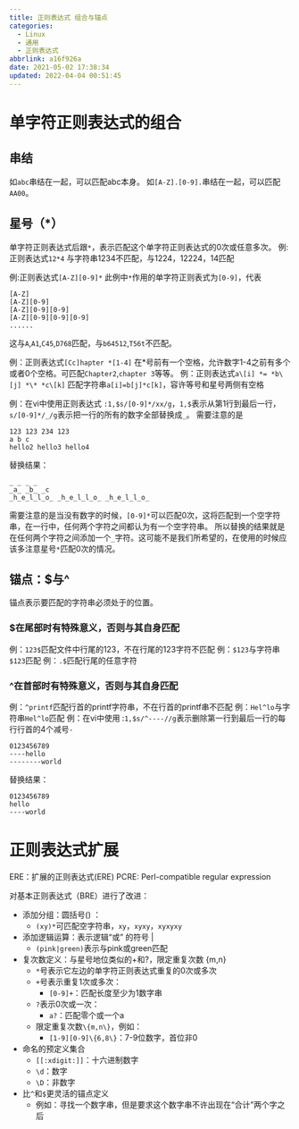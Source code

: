 ```yaml
---
title: 正则表达式 组合与锚点
categories: 
  - Linux
  - 通用
  - 正则表达式
abbrlink: a16f926a
date: 2021-05-02 17:38:34
updated: 2022-04-04 00:51:45
---
```

# 单字符正则表达式的组合
## 串结
如`abc`串结在一起，可以匹配abc本身。
如`[A-Z].[0-9].`串结在一起，可以匹配`AA00`。
## 星号（*）
单字符正则表达式后跟`*`，表示匹配这个单字符正则表达式的0次或任意多次。
例:正则表达式`12*4`
与字符串1234不匹配，与1224，12224，14匹配

例:正则表达式`[A-Z][0-9]*`
此例中`*`作用的单字符正则表式为`[0-9]`，代表
```
[A-Z]
[A-Z][0-9]
[A-Z][0-9][0-9]
[A-Z][0-9][0-9][0-9]
......
```
这与`A`,`A1`,`C45`,`D768`匹配，与`b64512`,`T56t`不匹配。

例：正则表达式`[Cc]hapter *[1-4]`
在*号前有一个空格，允许数字1-4之前有多个或者0个空格。可匹配`Chapter2`,`chapter 3`等等。
例：正则表达式`a\[i] *= *b\[j] *\* *c\[k]`
匹配字符串`a[i]=b[j]*c[k]`，容许等号和星号两侧有空格

例：在vi中使用正则表达式
`:1,$s/[0-9]*/xx/g`，`1,$`表示从第1行到最后一行，`s/[0-9]*/_/g`表示把一行的所有的数字全部替换成`_`。
需要注意的是
```
123 123 234 123 
a b c 
hello2 hello3 hello4 
```
替换结果：
```
_ _ _ _ 
_a_ _b_ _c 
_h_e_l_l_o_ _h_e_l_l_o_ _h_e_l_l_o_ 
```
需要注意的是当没有数字的时候，`[0-9]*`可以匹配0次，这将匹配到一个空字符串，在一行中，任何两个字符之间都认为有一个空字符串。
所以替换的结果就是在任何两个字符之间添加一个`_`字符。这可能不是我们所希望的，在使用的时候应该多注意星号`*`匹配0次的情况。
## 锚点：$与^
锚点表示要匹配的字符串必须处于的位置。

### $在尾部时有特殊意义，否则与其自身匹配
例：`123$`匹配文件中行尾的123，不在行尾的123字符不匹配
例：`$123`与字符串`$123`匹配
例：`.$`匹配行尾的任意字符
### ^在首部时有特殊意义，否则与其自身匹配
例：`^printf`匹配行首的printf字符串，不在行首的printf串不匹配
例：`Hel^lo`与字符串`Hel^lo`匹配
例：在vi中使用 :`1,$s/^----//g`表示删除第一行到最后一行的每行行首的4个减号`-`

```
0123456789
----hello
--------world
```
替换结果：
```
0123456789
hello
----world
```
# 正则表达式扩展
ERE：扩展的正则表达式(ERE)
PCRE: Perl-compatible regular expression

对基本正则表达式（BRE）进行了改进：
- 添加分组：圆括号() ：
  - `(xy)*`可匹配空字符串，`xy`，`xyxy`，`xyxyxy`
- 添加逻辑运算：表示逻辑“或” 的符号 |
  - `(pink|green)`表示与pink或green匹配
- 复次数定义：与星号地位类似的+和?，限定重复次数 \{m,n\}
  - `*`号表示它左边的单字符正则表达式重复的0次或多次
  - `+`号表示重复1次或多次：
    - `[0-9]+`：匹配长度至少为1数字串
  - `?`表示0次或一次：
    - `a?`：匹配零个或一个a
  - 限定重复次数`\{m,n\}`，例如：
    - `[1-9][0-9]\{6,8\}`：7-9位数字，首位非0
- 命名的预定义集合
  - `[[:xdigit:]]`：十六进制数字
  - `\d`：数字
  - `\D`：非数字
- 比`^`和`$`更灵活的锚点定义
  - 例如：寻找一个数字串，但是要求这个数字串不许出现在“合计”两个字之后
